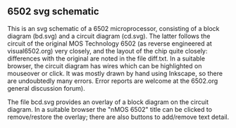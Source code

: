## 6502 svg schematic

This is an svg schematic of a 6502 microprocessor, consisting of a block diagram (bd.svg) and a circuit diagram (cd.svg).
The latter follows the circuit of the original MOS Technology 6502 (as reverse engineered at visual6502.org) very closely,
and the layout of the chip quite closely: differences with the original are noted in the file diff.txt. In a suitable
browser, the circuit diagram has wires which can be highlighted on mouseover or click. It was mostly drawn by hand using
Inkscape, so there are undoubtedly many errors. Error reports are welcome at the 6502.org general discussion forum).

The file bcd.svg provides an overlay of a block diagram on the circuit diagram. In a suitable browser the "nMOS 6502" title
can be clicked to remove/restore the overlay; there are also buttons to add/remove text detail.
